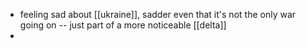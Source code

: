 - feeling sad about [[ukraine]], sadder even that it's not the only war going on -- just part of a more noticeable [[delta]]
-